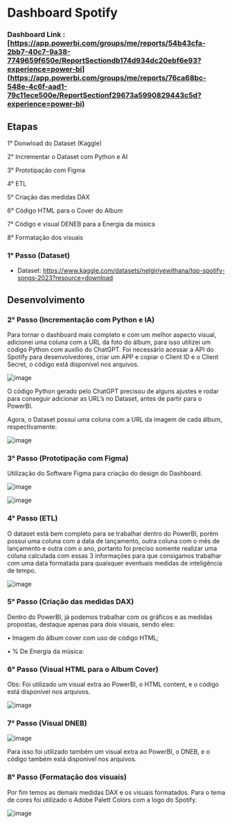 # Dashboard Spotify

### Dashboard Link : [https://app.powerbi.com/groups/me/reports/54b43cfa-2bb7-40c7-9a38-7749659f650e/ReportSectiondb174d934dc20ebf6e93?experience=power-bi](https://app.powerbi.com/groups/me/reports/76ca68bc-548e-4c6f-aad1-79c11ece500e/ReportSectionf29673a5990829443c5d?experience=power-bi)

## Etapas

1° Donwload do Dataset (Kaggle)

2° Incrementar o Dataset com Python e AI 

3° Prototipação com Figma

4° ETL

5° Criação das medidas DAX

6° Código HTML para o Cover do Album

7° Código e visual DENEB para a Energia da música

8° Formatação dos visuais

### 1° Passo (Dataset)
- Dataset: https://www.kaggle.com/datasets/nelgiriyewithana/top-spotify-songs-2023?resource=download

## Desenvolvimento

### 2° Passo (Incrementação com Python e IA)

Para tornar o dashboard mais completo e com um melhor aspecto visual, adicionei uma coluna com a URL da foto do álbum, para isso utilizei um código Python com auxílio do ChatGPT.
Foi necessário acessar a API do Spotify para desenvolvedores, criar um APP e copiar o Client ID e o Client Secret, o código está disponivel nos arquivos.

![image](https://github.com/FerreiraGabrielw/DashboardSpotify/assets/165827836/cf5f7cb9-1e55-4eb6-99d3-4421654293e2)

 O código Python gerado pelo ChatGPT precisou de alguns ajustes e rodar para conseguir adicionar as URL’s no Dataset, antes de partir para o PowerBI.

Agora, o Dataset possui uma coluna com a URL da imagem de cada álbum, respectivamente:

![image](https://github.com/FerreiraGabrielw/DashboardSpotify/assets/165827836/73112dad-7c49-4f4f-98da-ec76172273c5)


### 3° Passo (Prototipação com Figma)

Utilização do Software Figma para criação do design do Dashboard.

![image](https://github.com/FerreiraGabrielw/DashboardSpotify/assets/165827836/d3fcaee0-ef08-476e-900e-45832c1639ed)


![image](https://github.com/FerreiraGabrielw/DashboardSpotify/assets/165827836/aed78c6e-64b1-458b-9355-aff1aa8e3901)


### 4° Passo (ETL)

O dataset está bem completo para se trabalhar dentro do PowerBI, porém possui uma coluna com a data de lançamento, outra coluna com o mês de lançamento e outra com o ano, portanto foi preciso somente realizar uma coluna calculada com essas 3 informações para que consigamos trabalhar com uma data formatada para quaisquer eventuais medidas de inteligência de tempo.

![image](https://github.com/FerreiraGabrielw/DashboardSpotify/assets/165827836/94c9e0f8-3227-4bf4-9b53-b4ad97a9a64d)


### 5° Passo (Criação das medidas DAX)

Dentro do PowerBI, já podemos trabalhar com os gráficos e as medidas propostas, destaque apenas para dois visuais, sendo eles:

•	Imagem do álbum cover com uso de código HTML;

•	% De Energia da música:

### 6° Passo (Visual HTML para o Album Cover)

Obs: Foi utilizado um visual extra ao PowerBI, o HTML content, e o código está disponivel nos arquivos.

![image](https://github.com/FerreiraGabrielw/DashboardSpotify/assets/165827836/8f04cc8d-01a2-4f23-8d47-bce17c57eb32)


### 7° Passo (Visual DNEB)



![image](https://github.com/FerreiraGabrielw/DashboardSpotify/assets/165827836/9679545a-8d9f-4006-9c69-ca03ac93fc4a)


Para isso foi utilizado também um visual extra ao PowerBI, o DNEB, e o código também está disponivel nos arquivos.

### 8° Passo (Formatação dos visuais)

Por fim temos as demais medidas DAX e os visuais formatados.
Para o tema de cores foi utilizado o Adobe Palett Colors com a logo do Spotify.

![image](https://github.com/FerreiraGabrielw/DashboardSpotify/assets/165827836/df05f1eb-d121-47d5-bbde-27017d5d62ae)
